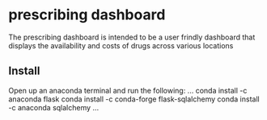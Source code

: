 # prescribing dashboard
The prescribing dashboard is intended to be a user frindly dashboard that displays the availability and costs of drugs across various locations

## Install
Open up an anaconda terminal and run the following:
...
conda install -c anaconda flask
conda install -c conda-forge flask-sqlalchemy
conda install -c anaconda sqlalchemy
...

